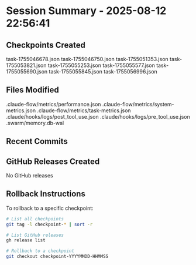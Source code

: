 # Session Summary - 2025-08-12 22:56:41

## Checkpoints Created
task-1755046678.json
task-1755046750.json
task-1755051353.json
task-1755053821.json
task-1755055253.json
task-1755055577.json
task-1755055690.json
task-1755055845.json
task-1755056996.json

## Files Modified
.claude-flow/metrics/performance.json
.claude-flow/metrics/system-metrics.json
.claude-flow/metrics/task-metrics.json
.claude/hooks/logs/post_tool_use.json
.claude/hooks/logs/pre_tool_use.json
.swarm/memory.db-wal

## Recent Commits


## GitHub Releases Created
No GitHub releases

## Rollback Instructions
To rollback to a specific checkpoint:
```bash
# List all checkpoints
git tag -l checkpoint-* | sort -r

# List GitHub releases
gh release list

# Rollback to a checkpoint
git checkout checkpoint-YYYYMMDD-HHMMSS
```
